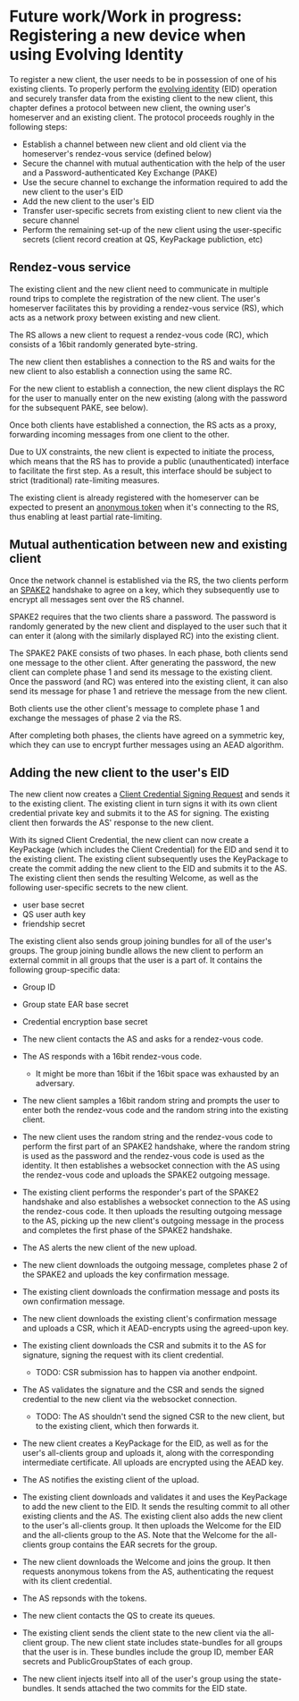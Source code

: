 # Future work/Work in progress: Registering a new device when using Evolving Identity

To register a new client, the user needs to be in possession of one of his existing clients. To properly perform the [evolving identity](evolving_identities.md) (EID) operation and securely transfer data from the existing client to the new client, this chapter defines a protocol between new client, the owning user's homeserver and an existing client. The protocol proceeds roughly in the following steps:

* Establish a channel between new client and old client via the homeserver's rendez-vous service (defined below)
* Secure the channel with mutual authentication with the help of the user and a Password-authenticated Key Exchange (PAKE)
* Use the secure channel to exchange the information required to add the new client to the user's EID
* Add the new client to the user's EID
* Transfer user-specific secrets from existing client to new client via the secure channel
* Perform the remaining set-up of the new client using the user-specific secrets (client record creation at QS, KeyPackage publiction, etc)

## Rendez-vous service

The existing client and the new client need to communicate in multiple round trips to complete the registration of the new client. The user's homeserver facilitates this by providing a rendez-vous service (RS), which acts as a network proxy between existing and new client.

The RS allows a new client to request a rendez-vous code (RC), which consists of a 16bit randomly generated byte-string.

The new client then establishes a connection to the RS and waits for the new client to also establish a connection using the same RC.

For the new client to establish a connection, the new client displays the RC for the user to manually enter on the new existing (along with the password for the subsequent PAKE, see below).

Once both clients have established a connection, the RS acts as a proxy, forwarding incoming messages from one client to the other.

Due to UX constraints, the new client is expected to initiate the process, which means that the RS has to provide a public (unauthenticated) interface to facilitate the first step. As a result, this interface should be subject to strict (traditional) rate-limiting measures.

The existing client is already registered with the homeserver can be expected to present an [anonymous token](../general_concepts/anonymous_tokens.md) when it's connecting to the RS, thus enabling at least partial rate-limiting.

## Mutual authentication between new and existing client

Once the network channel is established via the RS, the two clients perform an [SPAKE2](https://www.ietf.org/id/draft-irtf-cfrg-spake2-26.html) handshake to agree on a key, which they subsequently use to encrypt all messages sent over the RS channel.

SPAKE2 requires that the two clients share a password. The password is randomly generated by the new client and displayed to the user such that it can enter it (along with the similarly displayed RC) into the existing client.

The SPAKE2 PAKE consists of two phases. In each phase, both clients send one message to the other client. After generating the password, the new client can complete phase 1 and send its message to the existing client. Once the password (and RC) was entered into the existing client, it can also send its message for phase 1 and retrieve the message from the new client.

Both clients use the other client's message to complete phase 1 and exchange the messages of phase 2 via the RS.

After completing both phases, the clients have agreed on a symmetric key, which they can use to encrypt further messages using an AEAD algorithm.

## Adding the new client to the user's EID

The new client now creates a [Client Credential Signing Request](../authentication_service/credentials.md#client-credential-signing-requests) and sends it to the existing client. The existing client in turn signs it with its own client credential private key and submits it to the AS for signing. The existing client then forwards the AS' response to the new client.

With its signed Client Credential, the new client can now create a KeyPackage (which includes the Client Credential) for the EID and send it to the existing client. The existing client subsequently uses the KeyPackage to create the commit adding the new client to the EID and submits it to the AS. The existing client then sends the resulting Welcome, as well as the following user-specific secrets to the new client.

* user base secret
* QS user auth key
* friendship secret

The existing client also sends group joining bundles for all of the user's groups. The group joining bundle allows the new client to perform an external commit in all groups that the user is a part of. It contains the following group-specific data:

* Group ID
* Group state EAR base secret
* Credential encryption base secret



* The new client contacts the AS and asks for a rendez-vous code.
* The AS responds with a 16bit rendez-vous code.
    * It might be more than 16bit if the 16bit space was exhausted by an adversary.
* The new client samples a 16bit random string and prompts the user to enter both the rendez-vous code and the random string into the existing client.
* The new client uses the random string and the rendez-vous code to perform the first part of an SPAKE2 handshake, where the random string is used as the password and the rendez-vous code is used as the identity. It then establishes a websocket connection with the AS using the rendez-vous code and uploads the SPAKE2 outgoing message.
* The existing client performs the responder's part of the SPAKE2 handshake and also establishes a websocket connection to the AS using the rendez-cous code. It then uploads the resulting outgoing message to the AS, picking up the new client's outgoing message in the process and completes the first phase of the SPAKE2 handshake.
* The AS alerts the new client of the new upload.
* The new client downloads the outgoing message, completes phase 2 of the SPAKE2 and uploads the key confirmation message.
* The existing client downloads the confirmation message and posts its own confirmation message.
* The new client downloads the existing client's confirmation message and uploads a CSR, which it AEAD-encrypts using the agreed-upon key.
* The existing client downloads the CSR and submits it to the AS for signature, signing the request with its client credential.
  * TODO: CSR submission has to happen via another endpoint.
* The AS validates the signature and the CSR and sends the signed credential to the new client via the websocket connection.
  * TODO: The AS shouldn't send the signed CSR to the new client, but to the existing client, which then forwards it.
* The new client creates a KeyPackage for the EID, as well as for the user's all-clients group and uploads it, along with the corresponding intermediate certificate. All uploads are encrypted using the AEAD key.
* The AS notifies the existing client of the upload.
* The existing client downloads and validates it and uses the KeyPackage to add the new client to the EID. It sends the resulting commit to all other existing clients and the AS. The existing client also adds the new client to the user's all-clients group. It then uploads the Welcome for the EID and the all-clients group to the AS. Note that the Welcome for the all-clients group contains the EAR secrets for the group.
* The new client downloads the Welcome and joins the group. It then requests anonymous tokens from the AS, authenticating the request with its client credential.
* The AS repsonds with the tokens.
* The new client contacts the QS to create its queues.
* The existing client sends the client state to the new client via the all-client group. The new client state includes state-bundles for all groups that the user is in. These bundles include the group ID, member EAR secrets and PublicGroupStates of each group.
* The new client injects itself into all of the user's group using the state-bundles. It sends attached the two commits for the EID state.